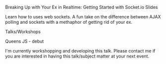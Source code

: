 Breaking Up with Your Ex in Realtime: Getting Started with Socket.io Slides

Learn how to uses web sockets. A fun take on the difference between AJAX polling and sockets with a methaphor of getting rid of your ex.

Talks/Workshops

Queens JS - debut

I'm currently workshopping and developing this talk. Please contact me if you are interested in having this talk/subject matter at your next event.
